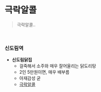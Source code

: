 # 극락알콜
> 극락알콜..

<br>



### 신도림역

- **신도림닭집**
  - 걸죽해서 소주와 매우 잘어울리는 닭도리탕
  - 2인 5만원이면, 매우 배부름
  - 아재감성 굳
  - [극락알콜](https://dong-geon.tistory.com/67)

